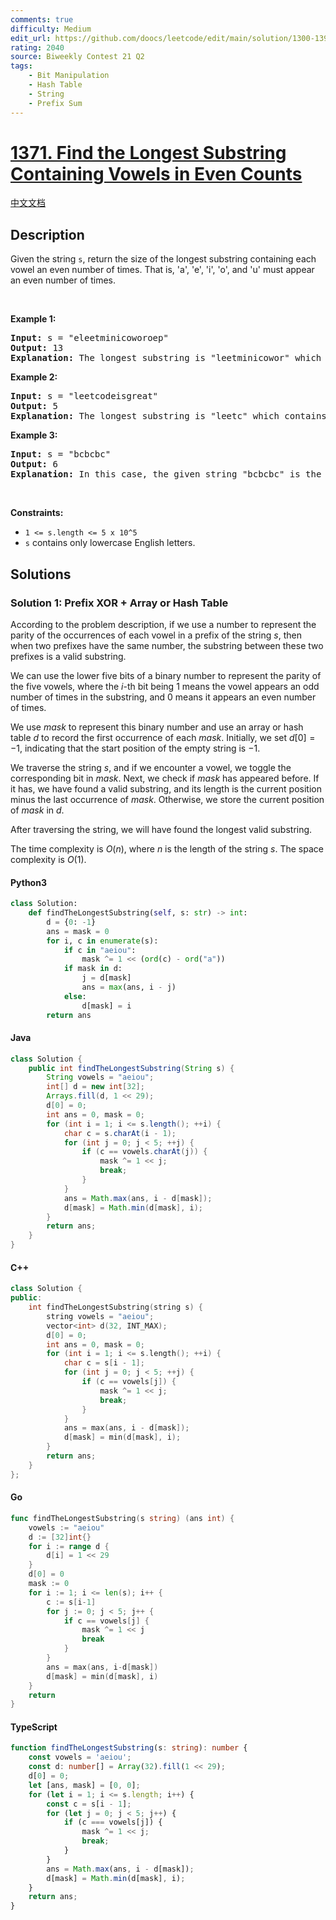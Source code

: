 ```yaml
---
comments: true
difficulty: Medium
edit_url: https://github.com/doocs/leetcode/edit/main/solution/1300-1399/1371.Find%20the%20Longest%20Substring%20Containing%20Vowels%20in%20Even%20Counts/README_EN.md
rating: 2040
source: Biweekly Contest 21 Q2
tags:
    - Bit Manipulation
    - Hash Table
    - String
    - Prefix Sum
---
```


<!-- problem:start -->

# [1371. Find the Longest Substring Containing Vowels in Even Counts](https://leetcode.com/problems/find-the-longest-substring-containing-vowels-in-even-counts)

[中文文档](/solution/1300-1399/1371.Find%20the%20Longest%20Substring%20Containing%20Vowels%20in%20Even%20Counts/README.md)

## Description

<!-- description:start -->

<p>Given the string <code>s</code>, return the size of the longest substring containing each vowel an even number of times. That is, &#39;a&#39;, &#39;e&#39;, &#39;i&#39;, &#39;o&#39;, and &#39;u&#39; must appear an even number of times.</p>

<p>&nbsp;</p>
<p><strong class="example">Example 1:</strong></p>

<pre>
<strong>Input:</strong> s = &quot;eleetminicoworoep&quot;
<strong>Output:</strong> 13
<strong>Explanation: </strong>The longest substring is &quot;leetminicowor&quot; which contains two each of the vowels: <strong>e</strong>, <strong>i</strong> and <strong>o</strong> and zero of the vowels: <strong>a</strong> and <strong>u</strong>.
</pre>

<p><strong class="example">Example 2:</strong></p>

<pre>
<strong>Input:</strong> s = &quot;leetcodeisgreat&quot;
<strong>Output:</strong> 5
<strong>Explanation:</strong> The longest substring is &quot;leetc&quot; which contains two e&#39;s.
</pre>

<p><strong class="example">Example 3:</strong></p>

<pre>
<strong>Input:</strong> s = &quot;bcbcbc&quot;
<strong>Output:</strong> 6
<strong>Explanation:</strong> In this case, the given string &quot;bcbcbc&quot; is the longest because all vowels: <strong>a</strong>, <strong>e</strong>, <strong>i</strong>, <strong>o</strong> and <strong>u</strong> appear zero times.
</pre>

<p>&nbsp;</p>
<p><strong>Constraints:</strong></p>

<ul>
	<li><code>1 &lt;= s.length &lt;= 5 x 10^5</code></li>
	<li><code>s</code>&nbsp;contains only lowercase English letters.</li>
</ul>

<!-- description:end -->

## Solutions

<!-- solution:start -->

### Solution 1: Prefix XOR + Array or Hash Table

According to the problem description, if we use a number to represent the parity of the occurrences of each vowel in a prefix of the string $\textit{s}$, then when two prefixes have the same number, the substring between these two prefixes is a valid substring.

We can use the lower five bits of a binary number to represent the parity of the five vowels, where the $i$-th bit being $1$ means the vowel appears an odd number of times in the substring, and $0$ means it appears an even number of times.

We use $\textit{mask}$ to represent this binary number and use an array or hash table $\textit{d}$ to record the first occurrence of each $\textit{mask}$. Initially, we set $\textit{d}[0] = -1$, indicating that the start position of the empty string is $-1$.

We traverse the string $\textit{s}$, and if we encounter a vowel, we toggle the corresponding bit in $\textit{mask}$. Next, we check if $\textit{mask}$ has appeared before. If it has, we have found a valid substring, and its length is the current position minus the last occurrence of $\textit{mask}$. Otherwise, we store the current position of $\textit{mask}$ in $\textit{d}$.

After traversing the string, we will have found the longest valid substring.

The time complexity is $O(n)$, where $n$ is the length of the string $\textit{s}$. The space complexity is $O(1)$.

<!-- tabs:start -->

#### Python3

```python
class Solution:
    def findTheLongestSubstring(self, s: str) -> int:
        d = {0: -1}
        ans = mask = 0
        for i, c in enumerate(s):
            if c in "aeiou":
                mask ^= 1 << (ord(c) - ord("a"))
            if mask in d:
                j = d[mask]
                ans = max(ans, i - j)
            else:
                d[mask] = i
        return ans
```

#### Java

```java
class Solution {
    public int findTheLongestSubstring(String s) {
        String vowels = "aeiou";
        int[] d = new int[32];
        Arrays.fill(d, 1 << 29);
        d[0] = 0;
        int ans = 0, mask = 0;
        for (int i = 1; i <= s.length(); ++i) {
            char c = s.charAt(i - 1);
            for (int j = 0; j < 5; ++j) {
                if (c == vowels.charAt(j)) {
                    mask ^= 1 << j;
                    break;
                }
            }
            ans = Math.max(ans, i - d[mask]);
            d[mask] = Math.min(d[mask], i);
        }
        return ans;
    }
}
```

#### C++

```cpp
class Solution {
public:
    int findTheLongestSubstring(string s) {
        string vowels = "aeiou";
        vector<int> d(32, INT_MAX);
        d[0] = 0;
        int ans = 0, mask = 0;
        for (int i = 1; i <= s.length(); ++i) {
            char c = s[i - 1];
            for (int j = 0; j < 5; ++j) {
                if (c == vowels[j]) {
                    mask ^= 1 << j;
                    break;
                }
            }
            ans = max(ans, i - d[mask]);
            d[mask] = min(d[mask], i);
        }
        return ans;
    }
};
```

#### Go

```go
func findTheLongestSubstring(s string) (ans int) {
    vowels := "aeiou"
    d := [32]int{}
    for i := range d {
        d[i] = 1 << 29
    }
    d[0] = 0
    mask := 0
    for i := 1; i <= len(s); i++ {
        c := s[i-1]
        for j := 0; j < 5; j++ {
            if c == vowels[j] {
                mask ^= 1 << j
                break
            }
        }
        ans = max(ans, i-d[mask])
        d[mask] = min(d[mask], i)
    }
    return
}
```

#### TypeScript

```ts
function findTheLongestSubstring(s: string): number {
    const vowels = 'aeiou';
    const d: number[] = Array(32).fill(1 << 29);
    d[0] = 0;
    let [ans, mask] = [0, 0];
    for (let i = 1; i <= s.length; i++) {
        const c = s[i - 1];
        for (let j = 0; j < 5; j++) {
            if (c === vowels[j]) {
                mask ^= 1 << j;
                break;
            }
        }
        ans = Math.max(ans, i - d[mask]);
        d[mask] = Math.min(d[mask], i);
    }
    return ans;
}
```

<!-- tabs:end -->

<!-- solution:end -->

<!-- problem:end -->
